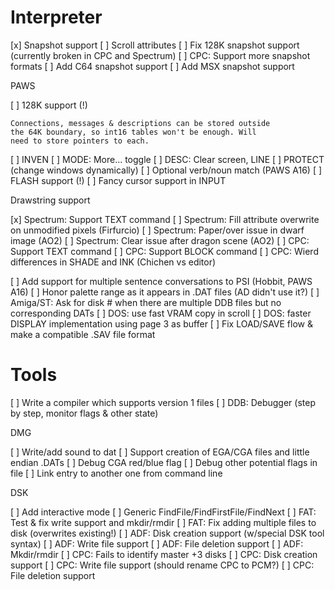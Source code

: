 
# Interpreter

[x] Snapshot support
[ ] Scroll attributes
[ ]	Fix 128K snapshot support (currently broken in CPC and Spectrum)
[ ]	CPC: Support more snapshot formats 
[ ]	Add C64 snapshot support
[ ]	Add MSX snapshot support

PAWS

[ ] 128K support (!)

    Connections, messages & descriptions can be stored outside
    the 64K boundary, so int16 tables won't be enough. Will
    need to store pointers to each.

[ ] INVEN
[ ] MODE: More... toggle
[ ] DESC: Clear screen, LINE
[ ] PROTECT (change windows dynamically)
[ ] Optional verb/noun match (PAWS A16)
[ ] FLASH support (!)
[ ] Fancy cursor support in INPUT

Drawstring support

[x] Spectrum: Support TEXT command
[ ] Spectrum: Fill attribute overwrite on unmodified pixels (Firfurcio)
[ ]	Spectrum: Paper/over issue in dwarf image (AO2)
[ ]	Spectrum: Clear issue after dragon scene (AO2)
[ ]	CPC: Support TEXT command
[ ]	CPC: Support BLOCK command
[ ]	CPC: Wierd differences in SHADE and INK (Chichen vs editor)

[ ] Add support for multiple sentence conversations to PSI (Hobbit, PAWS A16)
[ ] Honor palette range as it appears in .DAT files (AD didn't use it?)
[ ] Amiga/ST: Ask for disk # when there are multiple DDB files but no corresponding DATs
[ ] DOS: use fast VRAM copy in scroll
[ ] DOS: faster DISPLAY implementation using page 3 as buffer
[ ] Fix LOAD/SAVE flow & make a compatible .SAV file format

# Tools

[ ] Write a compiler which supports version 1 files
[ ] DDB: Debugger (step by step, monitor flags & other state)

DMG

[ ] Write/add sound to dat
[ ] Support creation of EGA/CGA files and little endian .DATs
[ ] Debug CGA red/blue flag
[ ] Debug other potential flags in file
[ ] Link entry to another one from command line

DSK

[ ] Add interactive mode
[ ] Generic FindFile/FindFirstFile/FindNext
[ ] FAT: Test & fix write support and mkdir/rmdir
[ ] FAT: Fix adding multiple files to disk (overwrites existing!)
[ ] ADF: Disk creation support (w/special DSK tool syntax)
[ ] ADF: Write file support
[ ] ADF: File deletion support
[ ] ADF: Mkdir/rmdir
[ ] CPC: Fails to identify master +3 disks
[ ] CPC: Disk creation support 
[ ] CPC: Write file support (should rename CPC to PCM?)
[ ] CPC: File deletion support
